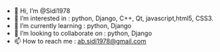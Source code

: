 - 👋 Hi, I’m @Sidi1978
- 👀 I’m interested in : python, Django, C++, Qt, javascript,html5, CSS3.
- 🌱 I’m currently learning : python, Django
- 💞️ I’m looking to collaborate on : python, Django
- 📫 How to reach me :  ab.sidi1978@gmail.com

<!---
Sidi1978/Sidi1978 is a ✨ special ✨ repository because its `README.md` (this file) appears on your GitHub profile.
You can click the Preview link to take a look at your changes.
--->
